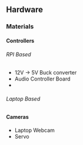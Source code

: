 
## Hardware
### Materials
#### Controllers
###### RPI Based
- 12V $\rightarrow$ 5V Buck converter
- Audio Controller Board
- 
###### Laptop Based

#### Cameras
- Laptop Webcam 
- Servo 
